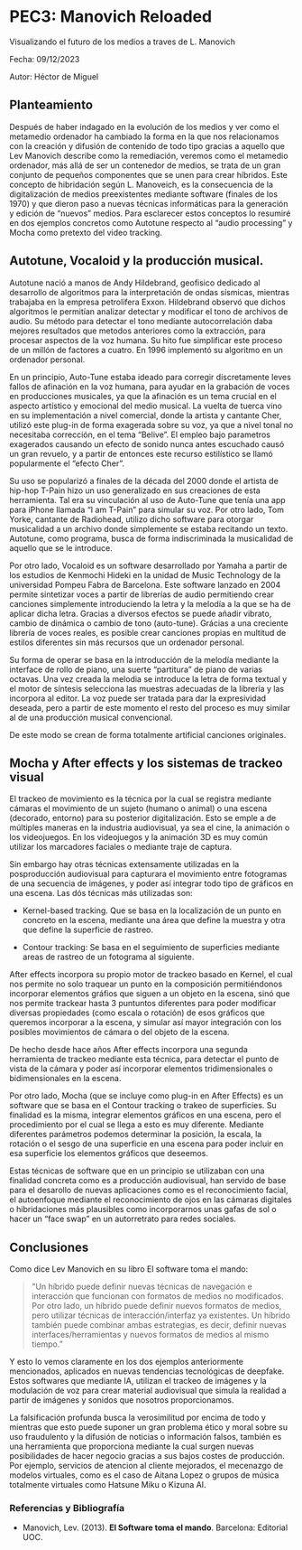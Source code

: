 


# PEC3: Manovich Reloaded

Visualizando el futuro de los medios a traves de L. Manovich

  

Fecha: 09/12/2023

Autor: Héctor de Miguel

  

## Planteamiento

  

Después de haber indagado en la evolución de los medios y  ver como el metamedio ordenador ha cambiado la forma en la que nos relacionamos con la creación y difusión de contenido de todo tipo gracias a aquello que Lev Manovich describe como la remediación, veremos como el metamedio ordenador, más allá de ser un contenedor de medios, se trata de un gran conjunto de pequeños componentes que se unen para crear híbridos. Este concepto de hibridación según L. Manoveich, es la consecuencia de la digitalización de medios preexistentes mediante software (finales de los 1970) y que dieron paso a nuevas técnicas informáticas para la generación y edición de “nuevos” medios. Para esclarecer estos conceptos lo resumiré en dos ejemplos concretos como Autotune respecto al “audio processing” y Mocha como pretexto del video tracking.

  

## Autotune, Vocaloid y la producción musical.

  

Autotune nació a manos de Andy Hildebrand, geofisico dedicado al desarrollo de algoritmos para la interpretación de ondas sísmicas, mientras trabajaba en la empresa petrolifera Exxon. Hildebrand observó que dichos algoritmos le permitían analizar detectar y modificar el tono de archivos de audio. Su método para detectar el tono mediante autocorrelación daba mejores resultados que metodos anteriores como la extracción, para procesar aspectos de la voz humana. Su hito fue simplificar este proceso de un millón de factores a cuatro. En 1996 implementó su algoritmo en un ordenador personal.

  

En un principio, Auto-Tune estaba ideado para corregir discretamente leves fallos de afinación en la voz humana, para ayudar en la grabación de voces en producciones musicales, ya que la afinación es un tema crucial en el aspecto artístico y emocional del medio musical. La vuelta de tuerca vino en su implementación a nivel comercial, donde la artista y cantante Cher, utilizó este plug-in de forma exagerada sobre su voz, ya que a nivel tonal no necesitaba corrección, en el tema “Belive”. El empleo bajo parametros exagerados causando un efecto de sonido nunca antes escuchado causó un gran revuelo, y a partir de entonces este recurso estilístico se llamó popularmente el “efecto Cher”.

  

Su uso se popularizó a finales de la década del 2000 donde el artista de hip-hop T-Pain hizo un uso generalizado en sus creaciones de esta herramienta. Tal era su vinculación al uso de Auto-Tune que tenía una app para iPhone llamada “I am T-Pain” para simular su voz. Por otro lado, Tom Yorke, cantante de Radiohead, utilizo dicho software para otorgar musicalidad a un archivo donde simplemente se estaba recitando un texto. Autotune, como programa, busca de forma indiscriminada la musicalidad de aquello que se le introduce.

  

Por otro lado, Vocaloid es un software desarrollado por Yamaha a partir de los estudios de Kenmochi Hideki en la unidad de Music Technology de la universidad Pompeu Fabra de Barcelona. Este software lanzado en 2004 permite sintetizar voces a partir de librerías de audio permitiendo crear canciones simplemente introduciendo la letra y la melodía a la que se ha de aplicar dicha letra. Gracias a diversos efectos se puede añadir vibrato, cambio de dinámica o cambio de tono (auto-tune). Grácias a una creciente librería de voces reales, es posible crear canciones propias en multitud de estilos diferentes sin más recursos que un ordenador personal.

  

Su forma de operar se basa en la introducción de la melodía mediante la interface de rollo de piano, una suerte “partitura” de piano de varias octavas. Una vez creada la melodia se introduce la letra de forma textual y el motor de síntesis selecciona las muestras adecuadas de la librería y las incorpora al editor. La voz puede ser tratada para dar la expresividad deseada, pero a partir de este momento el resto del proceso es muy similar al de una producción musical convencional.

De este modo se crean de forma totalmente artificial canciones originales.

  
  

## Mocha y After effects y los sistemas de trackeo visual

  

El trackeo de movimiento es la técnica por la cual se registra mediante cámaras el movimiento de un sujeto (humano o animal) o una escena (decorado, entorno) para su posterior digitalización. Esto se emple a de múltiples maneras en la industria audiovisual, ya sea el cine, la animación o los videojuegos. En los videojuegos y la animación 3D es muy común utilizar los marcadores faciales o mediante traje de captura.

  

Sin embargo hay otras técnicas extensamente utilizadas en la posproducción audiovisual para capturara el movimiento entre fotogramas de una secuencia de imágenes, y poder así integrar todo tipo de gráficos en una escena. Las dós técnicas más utilizadas son:

  

-   Kernel-based tracking. Que se basa en la localización de un punto en concreto en la escena, mediante una área que define la muestra y otra que define la superficie de rastreo.
    
-   Contour tracking: Se basa en el seguimiento de superficies mediante areas de rastreo de un fotograma al siguiente.
    

  

After effects incorpora su propio motor de trackeo basado en Kernel, el cual nos permite no solo traquear un punto en la composición permitiéndonos incorporar elementos gráfios que siguen a un objeto en la escena, sinó que nos permite trackear hasta 3 puntuntos diferentes para poder modificar diversas propiedades (como escala o rotación) de esos gráficos que queremos incorporar a la escena, y simular así mayor integración con los posibles movimientos de cámara o del objeto de la escena.

  

De hecho desde hace años After effects incorpora una segunda herramienta de trackeo mediante esta técnica, para detectar el punto de vista de la cámara y poder así incorporar elementos tridimensionales o bidimensionales en la escena.

  

Por otro lado, Mocha (que se incluye como plug-in en After Effects) es un software que se basa en el Contour tracking o trakeo de superficies. Su finalidad es la misma, integrar elementos gráficos en una escena, pero el procedimiento por el cual se llega a esto es muy diferente. Mediante diferentes parámetros podemos determinar la posición, la escala, la rotación o el sesgo de una superficie en una escena para poder incluir en esa superficie los elementos gráficos que deseemos.

  

Estas técnicas de software que en un principio se utilizaban con una finalidad concreta como es a producción audiovisual, han servido de base para el desarollo de nuevas aplicaciones como es el reconocimiento facial, el autoenfoque mediante el reconocimiento de ojos en las cámaras digitales o hibridaciones más plausibles como incorporarnos unas gafas de sol o hacer un “face swap” en un autorretrato para redes sociales.

  
  

## Conclusiones

  

Como dice Lev Manovich en su libro El software toma el mando:

  >"Un híbrido puede definir nuevas técnicas de navegación e interacción que funcionan con formatos de medios no modificados. Por otro lado, un híbrido puede definir nuevos formatos de medios, pero utilizar técnicas de interacción/interfaz ya existentes. Un híbrido también puede combinar ambas estrategias, es decir, definir nuevas interfaces/herramientas y nuevos formatos de medios al mismo tiempo.”

  

Y esto lo vemos claramente en los dos ejemplos anteriormente mencionados, aplicados en nuevas tendencias tecnológicas de deepfake. Estos softwares que mediante IA, utilizan el trackeo de imágenes y la modulación de voz para crear material audiovisual que simula la realidad a partir de imágenes y sonidos que nosotros proporcionamos.

  

La falsificación profunda busca la verosimilitud por encima de todo y mientras que esto puede suponer un gran problema ético y moral sobre su uso fraudulento y la difusión de noticias o información falsos, también es una herramienta que proporciona mediante la cual surgen nuevas posibilidades de hacer negocio gracias a sus bajos costes de producción. Por ejemplo, servicios de atencion al cliente mejorados, el mecenazgo de modelos virtuales, como es el caso de Aitana Lopez o grupos de música totalmente virtuales como Hatsune Miku o Kizuna AI.

  
  
  

### Referencias y Bibliografía

  

* Manovich, Lev. (2013). **El Software toma el mando**. Barcelona: Editorial UOC.
